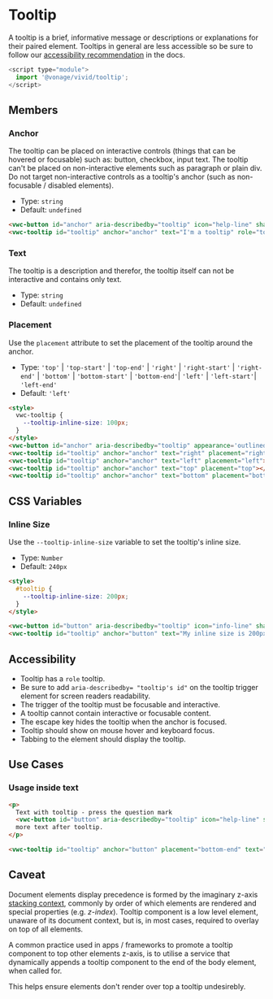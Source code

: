 # Tooltip

A tooltip is a brief, informative message or descriptions or explanations for their paired element. Tooltips in general are less accessible so be sure to follow our [accessibility recommendation](#accessibility) in the docs.

```js
<script type="module">
  import '@vonage/vivid/tooltip';
</script>
```

## Members

### Anchor

The tooltip can be placed on interactive controls (things that can be hovered or focusable) such as: button, checkbox, input text.
The tooltip can't be placed on non-interactive elements such as paragraph or plain div.
Do not target non-interactive controls as a tooltip's anchor (such as non-focusable / disabled elements).

- Type: `string`
- Default: `undefined`

```html preview center
<vwc-button id="anchor" aria-describedby="tooltip" icon="help-line" shape="pill"></vwc-button>
<vwc-tooltip id="tooltip" anchor="anchor" text="I'm a tooltip" role="tooltip" inert></vwc-tooltip>
```

### Text

The tooltip is a description and therefor, the tooltip itself can not be interactive and contains only text.

- Type: `string`
- Default: `undefined`

### Placement

Use the `placement` attribute to set the placement of the tooltip around the anchor.

- Type: `'top'` | `'top-start'` | `'top-end'` | `'right'` | `'right-start'` | `'right-end'` | `'bottom'` | `'bottom-start'` | `'bottom-end'`| `'left'` | `'left-start'`| `'left-end'`
- Default: `'left'`

```html preview center
<style>
  vwc-tooltip {
    --tooltip-inline-size: 100px;
  }
</style>
<vwc-button id="anchor" aria-describedby="tooltip" appearance='outlined' label='This is an anchor'></vwc-button>
<vwc-tooltip id="tooltip" anchor="anchor" text="right" placement="right"></vwc-tooltip>
<vwc-tooltip id="tooltip" anchor="anchor" text="left" placement="left"></vwc-tooltip>
<vwc-tooltip id="tooltip" anchor="anchor" text="top" placement="top"></vwc-tooltip>
<vwc-tooltip id="tooltip" anchor="anchor" text="bottom" placement="bottom"></vwc-tooltip>
```

## CSS Variables

### Inline Size

Use the `--tooltip-inline-size` variable to set the tooltip's inline size.

- Type: `Number`
- Default: `240px`

```html preview center
<style>
  #tooltip {
    --tooltip-inline-size: 200px;
  }
</style>

<vwc-button id="button" aria-describedby="tooltip" icon="info-line" shape="pill"></vwc-button>
<vwc-tooltip id="tooltip" anchor="button" text="My inline size is 200px"></vwc-tooltip>
```

## Accessibility

- Tooltip has a `role` tooltip.
- Be sure to add `aria-describedby= "tooltip's id"` on the tooltip trigger element for screen readers readability.
- The trigger of the tooltip must be focusable and interactive.
- A tooltip cannot contain interactive or focusable content.
- The escape key hides the tooltip when the anchor is focused.
- Tooltip should show on mouse hover and keyboard focus.
- Tabbing to the element should display the tooltip.

## Use Cases

### Usage inside text

```html preview
<p>
  Text with tooltip - press the question mark
  <vwc-button id="button" aria-describedby="tooltip" icon="help-line" shape="pill"></vwc-button>
  more text after tooltip.
</p>

<vwc-tooltip id="tooltip" anchor="button" placement="bottom-end" text="I'm the tooltip content"></vwc-tooltip>
```

## Caveat

Document elements display precedence is formed by the imaginary z-axis [stacking context](https://developer.mozilla.org/en-US/docs/Web/CSS/CSS_Positioning/Understanding_z_index/The_stacking_context), commonly by order of which elements are rendered and special properties (e.g. _z-index_).
Tooltip component is a low level element, unaware of its document context, but is, in most cases, required to overlay on top of all elements.

A common practice used in apps / frameworks to promote a tooltip component to top other elements z-axis, is to utilise a service that dynamically appends a tooltip component to the end of the body element, when called for.

This helps ensure elements don't render over top a tooltip undesirebly.
